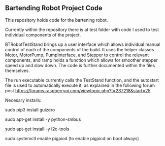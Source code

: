 ## Bartending Robot Project Code

This repository holds code for the bartening robot. 

Currently within the repository there is at test folder with code I used to 
test individual components of the project.

BTRobotTestStand brings up a user interface which allows individual manual
control of each of the components of the build. It uses the helper classes
Motor, MotorPump, PumpInterface, and Stepper to control the relevant components, and ramp holds a function
which allows for smoother stepper speed up and slow down. The code is further 
documented within the files themselves.

The run executable currently calls the TestStand function, and the autostart file is used to
automatically execute it, as explained in the following forum post
https://forums.raspberrypi.com/viewtopic.php?t=237218&start=25

Necesary installs: 

sudo pip3 install guizero

sudo apt-get install -y python-smbus

sudo apt-get install -y i2c-tools

sudo systemctl enable pigpiod (to enable pigpiod on boot always)
